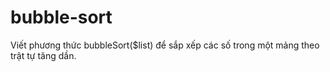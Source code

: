 # bubble-sort
Viết phương thức bubbleSort($list) để sắp xếp các số trong một mảng theo trật tự tăng dần.
